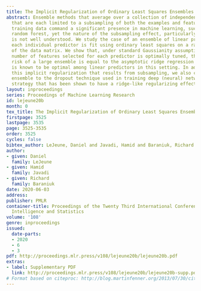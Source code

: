 ```yaml
---
title: The Implicit Regularization of Ordinary Least Squares Ensembles
abstract: Ensemble methods that average over a collection of independent predictors
  that are each limited to a subsampling of both the examples and features of the
  training data command a significant presence in machine learning, such as the ever-popular
  random forest, yet the nature of the subsampling effect, particularly of the features,
  is not well understood. We study the case of an ensemble of linear predictors, where
  each individual predictor is fit using ordinary least squares on a random submatrix
  of the data matrix. We show that, under standard Gaussianity assumptions, when the
  number of features selected for each predictor is optimally tuned, the asymptotic
  risk of a large ensemble is equal to the asymptotic ridge regression risk, which
  is known to be optimal among linear predictors in this setting. In addition to eliciting
  this implicit regularization that results from subsampling, we also connect this
  ensemble to the dropout technique used in training deep (neural) networks, another
  strategy that has been shown to have a ridge-like regularizing effect.
layout: inproceedings
series: Proceedings of Machine Learning Research
id: lejeune20b
month: 0
tex_title: The Implicit Regularization of Ordinary Least Squares Ensembles
firstpage: 3525
lastpage: 3535
page: 3525-3535
order: 3525
cycles: false
bibtex_author: LeJeune, Daniel and Javadi, Hamid and Baraniuk, Richard
author:
- given: Daniel
  family: LeJeune
- given: Hamid
  family: Javadi
- given: Richard
  family: Baraniuk
date: 2020-06-03
address: 
publisher: PMLR
container-title: Proceedings of the Twenty Third International Conference on Artificial
  Intelligence and Statistics
volume: '108'
genre: inproceedings
issued:
  date-parts:
  - 2020
  - 6
  - 3
pdf: http://proceedings.mlr.press/v108/lejeune20b/lejeune20b.pdf
extras:
- label: Supplementary PDF
  link: http://proceedings.mlr.press/v108/lejeune20b/lejeune20b-supp.pdf
# Format based on citeproc: http://blog.martinfenner.org/2013/07/30/citeproc-yaml-for-bibliographies/
---
```

